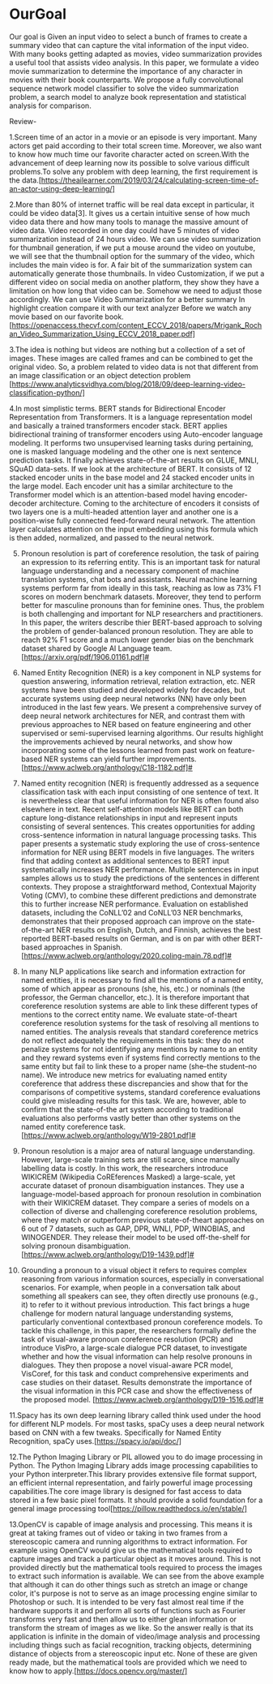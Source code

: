 # OurGoal

Our goal is Given an input video to select a  bunch of frames to create a summary video that can capture the vital information of the input video. With many books getting adapted as movies, video summarization provides a useful tool that assists video analysis. In this paper, we formulate a video movie summarization to determine the importance of any character in movies with their book counterparts. We propose a fully convolutional sequence network model classifier to solve the video summarization problem, a search model to analyze book representation and statistical analysis for comparison.

Review-

1.Screen time of an actor in a movie or an episode is very important. Many actors get paid according to their total screen time. Moreover, we also want to know how much time our favorite character acted on screen.With the advancement of deep learning now its possible to solve various difficult problems.To solve any problem with deep learning, the first requirement is the data.[https://theailearner.com/2019/03/24/calculating-screen-time-of-an-actor-using-deep-learning/]

2.More than 80% of internet traffic will be real data except in particular, it could be video data[3]. It gives us a certain intuitive sense of how much video data there and how many tools to manage the massive amount of video data. Video recorded in one day could have 5 minutes of video summarization instead of 24 hours video. We can use video summarization for thumbnail generation, if we put a mouse around the video on youtube, we will see that the thumbnail option for the summary of the video, which includes the main video is for. A fair bit of the summarization system can automatically generate those thumbnails. In video Customization, if we put a different video on social media on another platform, they show they have a limitation on how long that video can be. Somehow we need to adjust those accordingly. We can use Video Summarization for a better summary In highlight creation compare it with our text analyzer Before we watch any movie based on our favorite book.[https://openaccess.thecvf.com/content_ECCV_2018/papers/Mrigank_Rochan_Video_Summarization_Using_ECCV_2018_paper.pdf]

3.The idea is nothing but videos are nothing but a collection of a set of images. These images are called frames and can be combined to get the original video. So, a problem related to video data is not that different from an image classification or an object detection problem [https://www.analyticsvidhya.com/blog/2018/09/deep-learning-video-classification-python/]

4.In most simplistic terms. BERT stands for Bidirectional Encoder Representation from Transformers. It is a language representation model and basically a trained transformers encoder stack. BERT applies bidirectional training of transformer encoders using Auto-encoder language modeling. It performs two unsupervised learning tasks during pertaining, one is masked language modeling and the other one is next sentence prediction tasks. It finally achieves state-of-the-art results on GLUE, MNLI, SQuAD data-sets. If we look at the architecture of BERT. It consists of 12 stacked encoder units in the base model and 24 stacked encoder units in the large model. Each encoder unit has a similar architecture to the Transformer model which is an attention-based model having encoder-decoder architecture. Coming to the architecture of encoders it consists of two layers one is a multi-headed attention layer and another one is a position-wise fully connected feed-forward neural network. The attention layer calculates attention on the input embedding using this formula which is then added, normalized, and passed to the neural network.

5. Pronoun resolution is part of coreference resolution, the task of pairing an expression to its referring entity. This is an important task for natural language understanding and a necessary component of machine translation systems, chat bots and assistants. Neural machine learning systems perform far from ideally in this task, reaching as low as 73% F1 scores on modern benchmark datasets. Moreover, they tend to perform better for masculine pronouns than for feminine ones. Thus, the problem is both challenging and important for NLP researchers and practitioners. In this paper, the writers describe thier BERT-based approach to solving the problem of gender-balanced pronoun resolution. They are able to reach 92% F1 score and a much lower gender bias on the benchmark dataset shared by Google AI Language team. [https://arxiv.org/pdf/1906.01161.pdf]#

6. Named Entity Recognition (NER) is a key component in NLP systems for question answering, information retrieval, relation extraction, etc. NER systems have been studied and developed widely for decades, but accurate systems using deep neural networks (NN) have only been introduced in the last few years. We present a comprehensive survey of deep neural network architectures for NER, and contrast them with previous approaches to NER based on feature engineering and other supervised or semi-supervised learning algorithms. Our results highlight the improvements achieved by neural networks, and show how incorporating some of the lessons learned from past work on feature-based NER systems can yield further improvements. [https://www.aclweb.org/anthology/C18-1182.pdf]#

7. Named entity recognition (NER) is frequently addressed as a sequence classification task with each input consisting of one sentence of text. It is nevertheless clear that useful information for NER is often found also elsewhere in text. Recent self-attention models like BERT can both capture long-distance relationships in input and represent inputs consisting of several sentences. This creates opportunities for adding cross-sentence information in natural language processing tasks. This paper presents a systematic study exploring the use of cross-sentence information for NER using BERT models in five languages. The writers find that adding context as additional sentences to BERT input systematically increases NER performance. Multiple sentences in input samples allows us to study the predictions of the sentences in different contexts. They propose a straightforward method, Contextual Majority Voting (CMV), to combine these different predictions and demonstrate this to further increase NER performance. Evaluation on established datasets, including the CoNLL’02 and CoNLL’03 NER benchmarks, demonstrates that their proposed approach can improve on the state-of-the-art NER results on English, Dutch, and Finnish, achieves the best reported BERT-based results on German, and is on par with other BERT-based approaches in Spanish.[https://www.aclweb.org/anthology/2020.coling-main.78.pdf]#

8. In many NLP applications like search and information extraction for named entities, it is necessary to find all the mentions of a named entity, some of which appear as pronouns (she, his, etc.) or nominals (the professor, the German chancellor, etc.). It is therefore important that coreference resolution systems are able to link these different types of mentions to the correct entity name. We evaluate state-of-theart coreference resolution systems for the task of resolving all mentions to named entities. The analysis reveals that standard coreference metrics do not reflect adequately the requirements in this task: they do not penalize systems for not identifying any mentions by name to an entity and they reward systems even if systems find correctly mentions to the same entity but fail to link these to a proper name (she–the student–no name). We introduce new metrics for evaluating named entity coreference that address these discrepancies and show that for the comparisons of competitive systems, standard coreference evaluations could give misleading results for this task. We are, however, able to confirm that the state-of-the art system according to traditional evaluations also performs vastly better than other systems on the named entity coreference task. [https://www.aclweb.org/anthology/W19-2801.pdf]#

9. Pronoun resolution is a major area of natural language understanding. However, large-scale training sets are still scarce, since manually labelling data is costly. In this work, the researchers introduce WIKICREM (Wikipedia CoREferences Masked) a large-scale, yet accurate dataset of pronoun disambiguation instances. They use a language-model-based approach for pronoun resolution in combination with their WIKICREM dataset. They compare a series of models on a collection of diverse and challenging coreference resolution problems, where they match or outperform previous state-of-theart approaches on 6 out of 7 datasets, such as GAP, DPR, WNLI, PDP, WINOBIAS, and WINOGENDER. They release their model to be used off-the-shelf for solving pronoun disambiguation. [https://www.aclweb.org/anthology/D19-1439.pdf]#

10. Grounding a pronoun to a visual object it refers to requires complex reasoning from various information sources, especially in conversational scenarios. For example, when people in a conversation talk about something all speakers can see, they often directly use pronouns (e.g., it) to refer to it without previous introduction. This fact brings a huge challenge for modern natural language understanding systems, particularly conventional contextbased pronoun coreference models. To tackle this challenge, in this paper, the researchers formally define the task of visual-aware pronoun coreference resolution (PCR) and introduce VisPro, a large-scale dialogue PCR dataset, to investigate whether and how the visual information can help resolve pronouns in dialogues. They then propose a novel visual-aware PCR model, VisCoref, for this task and conduct comprehensive experiments and case studies on their dataset. Results demonstrate the importance of the visual information in this PCR case and show the effectiveness of the proposed model. [https://www.aclweb.org/anthology/D19-1516.pdf]#

11.Spacy has its own deep learning library called think used under the hood for different NLP models. For most tasks, spaCy uses a deep neural network based on CNN with a few tweaks. Specifically for Named Entity Recognition, spaCy uses.[https://spacy.io/api/doc/]

12.The Python Imaging Library or PIL allowed you to do image processing in Python. The Python Imaging Library adds image processing capabilities to your Python interpreter.This library provides extensive file format support, an efficient internal representation, and fairly powerful image processing capabilities.The core image library is designed for fast access to data stored in a few basic pixel formats. It should provide a solid foundation for a general image processing tool[https://pillow.readthedocs.io/en/stable/]

13.OpenCV is capable of image analysis and processing. This means it is great at taking frames out of video or taking in two frames from a stereoscopic camera and running algorithms to extract information. For example using OpenCV would give us the mathematical tools required to capture images and track a particular object as it moves around. This is not provided directly but the mathematical tools required to process the images to extract such information is available. We can see from the above example that although it can do other things such as stretch an image or change color, it's purpose is not to serve as an image processing engine similar to Photoshop or such. It is intended to be very fast almost real time if the hardware supports it and perform all sorts of functions such as Fourier transforms very fast and then allow us to either glean information or transform the stream of images as we like. So the answer really is that its application is infinite in the domain of video/image analysis and processing including things such as facial recognition, tracking objects, determining distance of objects from a stereoscopic input etc. None of these are given ready made, but the mathematical tools are provided which we need to know how to apply.[https://docs.opencv.org/master/]



